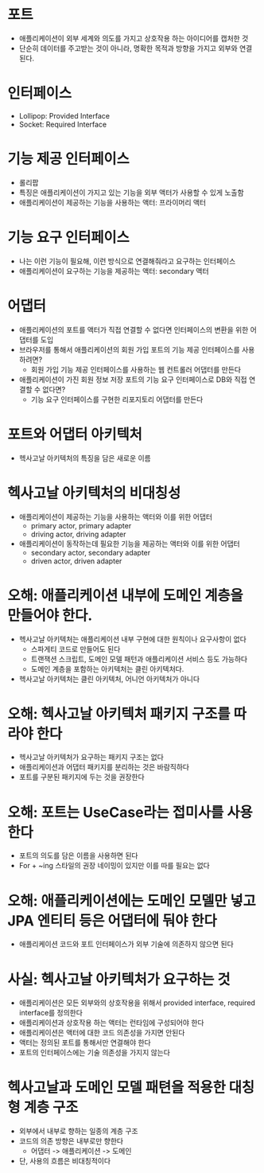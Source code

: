 # 포트
- 애플리케이션이 외부 세계와 의도를 가지고 상호작용 하는 아이디어를 캡처한 것
- 단순히 데이터를 주고받는 것이 아니라, 명확한 목적과 방향을 가지고 외부와 연결된다.

# 인터페이스
- Lollipop: Provided Interface
- Socket: Required Interface

# 기능 제공 인터페이스
- 롤리팝
- 특징은 애플리케이션이 가지고 있는 기능을 외부 액터가 사용할 수 있게 노출함
- 애플리케이션이 제공하는 기능을 사용하는 액터: 프라이머리 액터

# 기능 요구 인터페이스
- 나는 이런 기능이 필요해, 이런 방식으로 연결해줘라고 요구하는 인터페이스
- 애플리케이션이 요구하는 기능을 제공하는 액터: secondary 액터

# 어댑터
- 애플리케이션의 포트를 액터가 직접 연결할 수 없다면 인터페이스의 변환을 위한 어댑터를 도입
- 브라우저를 통해서 애플리케이션의 회원 가입 포트의 기능 제공 인터페이스를 사용하려면?
  - 회원 가입 기능 제공 인터페이스를 사용하는 웹 컨트롤러 어댑터를 만든다
- 애플리케이션이 가진 회원 정보 저장 포트의 기능 요구 인터페이스로 DB와 직접 연결할 수 없다면?
  - 기능 요구 인터페이스를 구현한 리포지토리 어댑터를 만든다

# 포트와 어댑터 아키텍처
- 헥사고날 아키텍처의 특징을 담은 새로운 이름

# 헥사고날 아키텍처의 비대칭성
- 애플리케이션이 제공하는 기능을 사용하는 액터와 이를 위한 어댑터
  - primary actor, primary adapter
  - driving actor, driving adapter
- 애플리케이션이 동작하는데 필요한 기능을 제공하는 액터와 이를 위한 어댑터
  - secondary actor, secondary adapter
  - driven actor, driven adapter

# 오해: 애플리케이션 내부에 도메인 계층을 만들어야 한다.
- 헥사고날 아키텍처는 애플리케이션 내부 구현에 대한 원칙이나 요구사항이 없다
  - 스파게티 코드로 만들어도 된다
  - 트랜잭션 스크립트, 도메인 모델 패턴과 애플리케이션 서비스 등도 가능하다
  - 도메인 계층을 포함하는 아키텍처는 클린 아키텍처다.
- 헥사고날 아키텍처는 클린 아키텍처, 어니언 아키텍처가 아니다

# 오해: 헥사고날 아키텍처 패키지 구조를 따라야 한다
- 헥사고날 아키텍처가 요구하는 패키지 구조는 없다
- 애플리케이션과 어댑터 패키지를 분리하는 것은 바람직하다
- 포트를 구분된 패키지에 두는 것을 권장한다

# 오해: 포트는 UseCase라는 접미사를 사용한다
- 포트의 의도를 담은 이름을 사용하면 된다
- For + ~ing 스타일의 권장 네이밍이 있지만 이를 따를 필요는 없다

# 오해: 애플리케이션에는 도메인 모델만 넣고 JPA 엔티티 등은 어댑터에 둬야 한다
- 애플리케이션 코드와 포트 인터페이스가 외부 기술에 의존하지 않으면 된다

# 사실: 헥사고날 아키텍처가 요구하는 것
- 애플리케이션은 모든 외부와의 상호작용을 위해서 provided interface, required interface를 정의한다
- 애플리케이션과 상호작용 하는 액터는 런타임에 구성되어야 한다
- 애플리케이션은 액터에 대한 코드 의존성을 가지면 안된다
- 액터는 정의된 포트를 통해서만 연결해야 한다
- 포트의 인터페이스에는 기술 의존성을 가지지 않는다

# 헥사고날과 도메인 모델 패텬을 적용한 대칭형 계층 구조
- 외부에서 내부로 향하는 일종의 계층 구조
- 코드의 의존 방향은 내부로만 향한다
  - 어댑터 -> 애플리케이션 -> 도메인
- 단, 사용의 흐름은 비대칭적이다